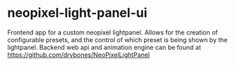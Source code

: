 # neopixel-light-panel-ui
Frontend app for a custom neopixel lightpanel. Allows for the creation of configurable presets, and the control of which preset is being shown by the lightpanel. Backend web api and animation engine can be found at https://github.com/drybones/NeoPixelLightPanel
